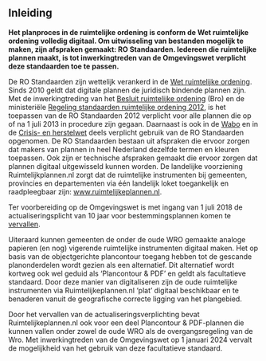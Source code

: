 ## Inleiding

**Het planproces in de ruimtelijke ordening is conform de Wet ruimtelijke ordening volledig digitaal. Om uitwisseling van bestanden mogelijk te maken, zijn afspraken gemaakt: RO Standaarden. Iedereen die ruimtelijke plannen maakt, is tot inwerkingtreden van de Omgevingswet verplicht deze standaarden toe te passen.**

De RO Standaarden zijn wettelijk verankerd in de <a href='http://wetten.overheid.nl/BWBR0020449' target='_blank'>Wet ruimtelijke ordening</a>. Sinds 2010 geldt dat digitale plannen de juridisch bindende plannen zijn. Met de inwerkingtreding van het <a href='http://wetten.overheid.nl/BWBR0023798' target='_blank'>Besluit ruimtelijke ordening</a> (Bro) en de ministeriële <a href='http://wetten.overheid.nl/BWBR0031829' target='_blank'>Regeling standaarden ruimtelijke ordening 2012</a>, is het toepassen van de RO Standaarden 2012 verplicht voor alle plannen die op of na 1 juli 2013 in procedure zijn gegaan. Daarnaast is ook in de <a href='http://wetten.overheid.nl/BWBR0024779' target='_blank'>Wabo</a> en in de <a href='http://wetten.overheid.nl/BWBR0027431' target='_blank'>Crisis- en herstelwet</a> deels verplicht gebruik van de RO Standaarden opgenomen. De RO Standaarden bestaan uit afspraken die ervoor zorgen dat makers van plannen in heel Nederland dezelfde termen en kleuren toepassen. Ook zijn er technische afspraken gemaakt die ervoor zorgen dat plannen digitaal uitgewisseld kunnen worden. De landelijke voorziening Ruimtelijkplannen.nl zorgt dat de ruimtelijke instrumenten bij gemeenten, provincies en departementen via één landelijk loket toegankelijk en raadpleegbaar zijn: <a href='http://www.ruimtelijkeplannen.nl' target='_blank'>www.ruimtelijkeplannen.nl</a>. 

Ter voorbereiding op de Omgevingswet is met ingang van 1 juli 2018 de actualiseringsplicht van 10 jaar voor bestemmingsplannen komen te <a href='https://www.geonovum.nl/geo-standaarden/ro-standaarden-ruimtelijke-ordening/afschaffing-actualiseringsplicht-van-bestemmingsplannen-en-beheersverordeningen' target='_blank'>vervallen</a>. 

Uiteraard kunnen gemeenten de onder de oude WRO gemaakte analoge papieren (en nog) vigerende ruimtelijke instrumenten digitaal maken. Het op basis van de objectgerichte plancontour toegang hebben tot de gescande planonderdelen wordt gezien als een alternatief. Dit alternatief wordt kortweg ook wel geduid als ‘Plancontour & PDF’ en geldt als facultatieve standaard. Door deze manier van digitaliseren zijn de oude ruimtelijke instrumenten via Ruimtelijkeplannen.nl ‘plat’ digitaal beschikbaar en te benaderen vanuit de geografische correcte ligging van het plangebied.

Door het vervallen van de actualiseringsverplichting bevat Ruimtelijkeplannen.nl ook voor een deel Plancontour & PDF-plannen die kunnen vallen onder zowel de oude WRO als de overgangsregeling van de Wro. Met inwerkingtreden van de Omgevingswet op 1 januari 2024 vervalt de mogelijkheid van het gebruik van deze facultatieve standaard.  

